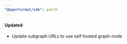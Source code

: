 ```yaml
---
"@openformat/sdk": patch
---
```


#### Updated

- Update subgraph URLs to use self hosted graph-node
